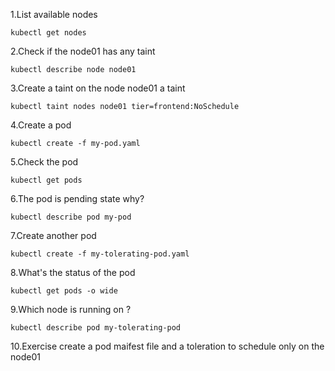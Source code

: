 1.List available nodes
```
kubectl get nodes
```

2.Check if the node01 has any taint
```
kubectl describe node node01
```

3.Create a taint on the node node01 a taint
```
kubectl taint nodes node01 tier=frontend:NoSchedule
```

4.Create a pod
```
kubectl create -f my-pod.yaml
```

5.Check the pod
```
kubectl get pods
```

6.The pod is pending state why?
```
kubectl describe pod my-pod
```

7.Create another pod
```
kubectl create -f my-tolerating-pod.yaml
```

8.What's the status of the pod
```
kubectl get pods -o wide
```

9.Which node is running on ?
```
kubectl describe pod my-tolerating-pod
```

10.Exercise create a pod maifest file and a toleration to schedule only on the node01